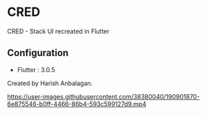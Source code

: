 # CRED

CRED - Stack UI recreated in Flutter 

## Configuration
- Flutter : 3.0.5

Created by Harish Anbalagan.




https://user-images.githubusercontent.com/38380040/190901870-6e875546-b0ff-4466-86b4-593c599127d9.mp4

